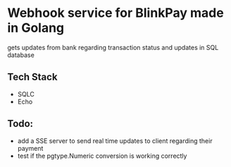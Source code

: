 # Webhook service for BlinkPay made in Golang
gets updates from bank regarding transaction status and updates in SQL database

## Tech Stack
- SQLC
- Echo

## Todo:
- add a SSE server to send real time updates to client regarding their payment
- test if the pgtype.Numeric conversion is working correctly